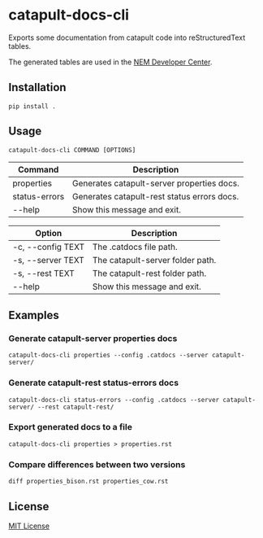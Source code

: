 # catapult-docs-cli

Exports some documentation from catapult code into reStructuredText tables.

The generated tables are used in the [NEM Developer Center](http://nemtech.github.io).

## Installation

```
pip install .
```

## Usage 
   
```  
catapult-docs-cli COMMAND [OPTIONS]
```

| Command               | Description                                         |
|-----------------------|-----------------------------------------------------|
| properties            | Generates catapult-server properties docs.          |
| status-errors         | Generates catapult-rest status errors docs.         |
| --help                | Show this message and exit.                         |


| Option                | Description                                         |
|-----------------------|-----------------------------------------------------|
| -c, --config TEXT     | The .catdocs file path.                             |
| -s, --server TEXT     | The catapult-server folder path.                    |
| -s, --rest TEXT       | The catapult-rest folder path.                      |
| --help                | Show this message and exit.                         |

## Examples
    
### Generate catapult-server properties docs

```
catapult-docs-cli properties --config .catdocs --server catapult-server/
```


### Generate catapult-rest status-errors docs

```
catapult-docs-cli status-errors --config .catdocs --server catapult-server/ --rest catapult-rest/
```
    
### Export generated docs to a file

```
catapult-docs-cli properties > properties.rst
```

### Compare differences between two versions

```
diff properties_bison.rst properties_cow.rst
```

## License

[MIT License](LICENSE.md)
